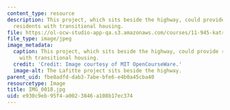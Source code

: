 ```yaml
---
content_type: resource
description: This project, which sits beside the highway, could provide returning
  residents with transitional housing.
file: https://ol-ocw-studio-app-qa.s3.amazonaws.com/courses/11-945-katrina-practicum-spring-2006/e930c9eb95f4a0023846a108b17ec374_IMG_0018.jpg
file_type: image/jpeg
image_metadata:
  caption: This project, which sits beside the highway, could provide returning residents
    with transitional housing.
  credit: 'Credit: Image courtesy of MIT OpenCourseWare.'
  image-alt: The Lafitte project sits beside the highway.
parent_uid: fbe8adfd-dab3-7abe-bfe6-e4b0a45cba40
resourcetype: Image
title: IMG_0018.jpg
uid: e930c9eb-95f4-a002-3846-a108b17ec374
---
```

